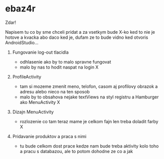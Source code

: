 # ebaz4r

Zdar! 

Napisem tu co by sme chceli pridat a za vsetkym bude X-ko ked to nie je hotove a kvacka abo daco ked je,
dufam ze to bude vidno ked otvoris AndroidStudio...

1. Fungovanie log-out tlacidla
   - odhlasenie ako by to malo spravne fungovat
   - malo by nas to hodit naspat na login
X

2. ProfileActivity 
   - tam si mozeme zmenit meno, telofon, casom aj profilovy obrazok a adresu alebo nieco na ten sposob
   - malo by to obsahova nejake textViews na styl registru a Hamburger ako MenuActivity
X

3. Dizajn MenuActivity
   - rozlozenie co tam teraz mame je celkom fajn len treba doladit farby
X

4. Pridavanie produktov a praca s nimi
   - tu bude celkom dost prace kedze nam bude treba aktivity kolo toho a pracu s databazou,
     ale to potom dohodne ze co a jak
